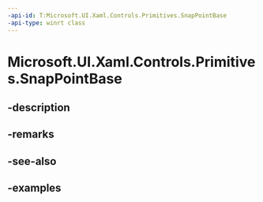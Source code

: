 ```yaml
---
-api-id: T:Microsoft.UI.Xaml.Controls.Primitives.SnapPointBase
-api-type: winrt class
---
```


# Microsoft.UI.Xaml.Controls.Primitives.SnapPointBase

<!--
public class SnapPointBase : Windows.UI.Xaml.DependencyObject
-->


## -description

## -remarks

## -see-also

## -examples


